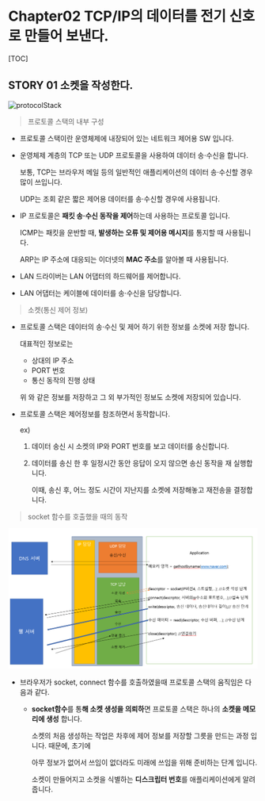 # Chapter02 TCP/IP의 데이터를 전기 신호로 만들어 보낸다.

[TOC]

## STORY 01 소켓을 작성한다.

![protocolStack](D:./Img\protocolStack.PNG) 

> 프로토콜 스택의 내부 구성

- 프로토콜 스택이란 운영체제에 내장되어 있는 네트워크 제어용 SW 입니다.

- 운영체제 계층의 TCP 또는 UDP 프로토콜을 사용하여 데이터 송·수신을 합니다.

  보통, TCP는 브라우저 메일 등의 일반적인 애플리케이션의 데이터 송·수신할 경우 많이 쓰입니다.

   UDP는 조회 같은 짧은 제어용 데이터를 송·수신할 경우에 사용됩니다.

- IP 프로토콜은 **패킷 송·수신 동작을 제어**하는데 사용하는 프로토콜 입니다.

  ICMP는 패킷을 운반할 때, **발생하는 오류 및 제어용 메시지**를 통지할 때 사용됩니다.

  ARP는 IP 주소에 대응되는 이더넷의 **MAC 주소**를 알아볼 때 사용됩니다.

- LAN 드라이버는 LAN 어댑터의 하드웨어를 제어합니다.

- LAN 어댑터는 케이블에 데이터를 송·수신을 담당합니다.



> 소켓(통신 제어 정보)

- 프로토콜 스택은 데이터의 송·수신 및 제어 하기 위한 정보를 소켓에 저장 합니다.

  대표적인 정보로는

  - 상대의 IP 주소
  - PORT 번호
  - 통신 동작의 진행 상태

  위 와 같은 정보를 저장하고 그 외 부가적인 정보도 소켓에 저장되어 있습니다.

- 프로토콜 스택은 제어정보를 참조하면서 동작합니다.

  ex)

  1. 데이터 송신 시 소켓의 IP와 PORT 번호를 보고 데이터를 송신합니다.

  2. 데이터를 송신 한 후 일정시간 동안 응답이 오지 않으면 송신 동작을 재 실행합니다.

     이때, 송신 후, 어느 정도 시간이 지난지를 소켓에 저장해놓고 재전송을 결정합니다.


>socket 함수를 호출했을 때의 동작

![socket2](./Img/socket2.PNG)

- 브라우저가 socket, connect 함수를 호출하였을때 프로토콜 스택의 움직임은 다음과 같다.

  - **socket함수**를 통**해 소켓 생성을 의뢰하**면 프로토콜 스택은 하나의 **소켓을 메모리에 생성** 합니다.

    소켓의 처음 생성하는 작업은 차후에 제어 정보를 저장할 그릇을 만드는 과정 입니다. 때문에, 초기에 

    아무 정보가 없어서 쓰임이 없더라도 미래에 쓰임을 위해 준비하는 단계 입니다.

    소켓이 만들어지고 소켓을 식별하는 **디스크립터 번호**를  애플리케이션에게 알려줍니다.


